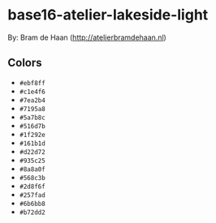 # base16-atelier-lakeside-light

By: Bram de Haan (http://atelierbramdehaan.nl)

## Colors

* `#ebf8ff`
* `#c1e4f6`
* `#7ea2b4`
* `#7195a8`
* `#5a7b8c`
* `#516d7b`
* `#1f292e`
* `#161b1d`
* `#d22d72`
* `#935c25`
* `#8a8a0f`
* `#568c3b`
* `#2d8f6f`
* `#257fad`
* `#6b6bb8`
* `#b72dd2`
